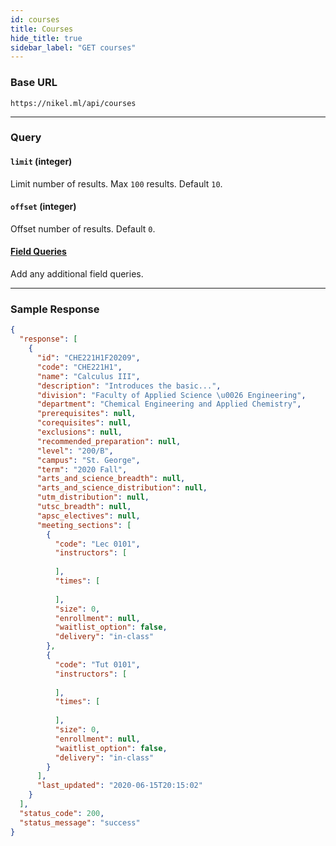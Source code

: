 ```yaml
---
id: courses
title: Courses
hide_title: true
sidebar_label: "GET courses"
---
```


### Base URL

```
https://nikel.ml/api/courses
```

---

### Query

#### `limit` (integer)

Limit number of results. Max `100` results. Default `10`.

#### `offset` (integer)

Offset number of results. Default `0`.

#### [Field Queries](query_guide)

Add any additional field queries.

---

### Sample Response

```json title="https://nikel.ml/api/courses?name=calculus&name=iii&limit=1"
{
  "response": [
    {
      "id": "CHE221H1F20209",
      "code": "CHE221H1",
      "name": "Calculus III",
      "description": "Introduces the basic...",
      "division": "Faculty of Applied Science \u0026 Engineering",
      "department": "Chemical Engineering and Applied Chemistry",
      "prerequisites": null,
      "corequisites": null,
      "exclusions": null,
      "recommended_preparation": null,
      "level": "200/B",
      "campus": "St. George",
      "term": "2020 Fall",
      "arts_and_science_breadth": null,
      "arts_and_science_distribution": null,
      "utm_distribution": null,
      "utsc_breadth": null,
      "apsc_electives": null,
      "meeting_sections": [
        {
          "code": "Lec 0101",
          "instructors": [
            
          ],
          "times": [
            
          ],
          "size": 0,
          "enrollment": null,
          "waitlist_option": false,
          "delivery": "in-class"
        },
        {
          "code": "Tut 0101",
          "instructors": [
            
          ],
          "times": [
            
          ],
          "size": 0,
          "enrollment": null,
          "waitlist_option": false,
          "delivery": "in-class"
        }
      ],
      "last_updated": "2020-06-15T20:15:02"
    }
  ],
  "status_code": 200,
  "status_message": "success"
}
```